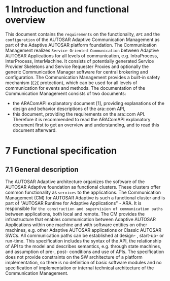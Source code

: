 # 1 Introduction and functional overview
This document contains the `requirements` on the functionality, `API` and the `configuration` of the AUTOSAR Adaptive Communication Management as part of the Adaptive AUTOSAR platform foundation.
The Communication Management realizes `Service Oriented Communication` between Adaptive AUTOSAR Applications for all levels of communication, e.g. IntraProcess, InterProcess, InterMachine. It consists of potentially generated Service Provider Skeletons and Service Requester Proxies and optionally the generic Communication Manager software for central brokering and configuration.
The Communication Management provides a built-in safety mechanism (`E2E` protection), which can be used for all levels of communication for events and methods.
The documentation of the Communication Management consists of two documents:
* the ARAComAPI explanatory document [1], providing explanations of the design and behavior descriptions of the ara::com API,
* this document, providing the requirements on the ara::com API.
Therefore it is recommended to read the ARAComAPI explanatory document first to get an overview and understanding, and to read this document afterward.









# 7 Functional specification
## 7.1 General description
The AUTOSAR Adaptive architecture organizes the software of the AUTOSAR Adaptive foundation as functional clusters.
These clusters offer common functionality as `services` to the applications.
The Communication Management (CM) for AUTOSAR Adaptive is such a functional cluster and is part of "AUTOSAR Runtime for Adaptive Applications" - ARA.
It is responsible for `the construction and supervision of communication paths` between applications, both local and remote.
The CM provides the infrastructure that enables communication between Adaptive AUTOSAR Applications within one machine and with software entities on other machines, e.g. other Adaptive AUTOSAR applications or Classic AUTOSAR SWCs. All communication paths can be established at design- , start-up- or run-time.
This specification includes the syntax of the API, the relationship of API to the model and describes semantics, e.g. through state machines, and assumption of pre-, post- conditions and use of APIs. The specification does not provide constraints on the SW architecture of a platform implementation, so there is no definition of basic software modules and no specification of implementation or internal technical architecture of the Communication Management.








































